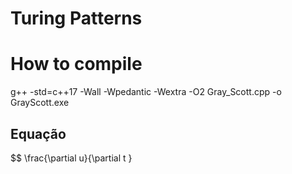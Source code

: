 # Turing  Patterns



# How to compile

g++ -std=c++17 -Wall -Wpedantic -Wextra -O2 Gray_Scott.cpp -o GrayScott.exe


## Equação 

$$ \frac{\partial u}{\partial t }
